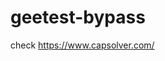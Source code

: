 # geetest-bypass
check https://www.capsolver.com/ 





















                                                               